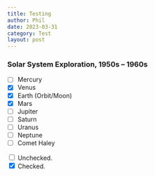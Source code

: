 ```yaml
---
title: Testing
author: Phil
date: 2023-03-31
category: Test
layout: post
---
```


### Solar System Exploration, 1950s – 1960s

- [ ] Mercury
- [x] Venus
- [x] Earth (Orbit/Moon)
- [x] Mars
- [ ] Jupiter
- [ ] Saturn
- [ ] Uranus
- [ ] Neptune
- [ ] Comet Haley

<div>
  <input type="checkbox" name="uchk">
  <label for="uchk">Unchecked.</label>
</div>
<div>
  <input type="checkbox" name="chk" checked>
  <label for="chk">Checked.</label>
</div>

